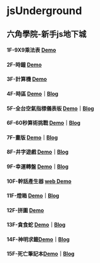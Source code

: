 # jsUnderground

## 六角學院-新手js地下城

#### 1F-9X9乘法表 <a href="https://you2245g.github.io/jsUnderground/LV1-9X9/9X9.html">Demo</a>

#### 2F-時鐘 <a href="https://you2245g.github.io/jsUnderground/LV2-clock/clock.html">Demo</a>

#### 3F-計算機 <a href="https://you2245g.github.io/jsUnderground/LV3-calculator/calculator.html">Demo</a>

#### 4F-時區 <a href="https://you2245g.github.io/jsUnderground/LV4-World Time/worldTime.html">Demo</a>｜<a href="https://medium.com/悠遊魚世的自動化筆記/js地下城-利用原生js製作時區時鐘-7c3c1e424241">Blog</a>

#### 5F-全台空氣指標儀表板 <a href="https://you2245g.github.io/jsUnderground/LV5-evAir/evAir.html">Demo</a>｜<a href="https://medium.com/悠遊魚世的自動化筆記/js地下城ー全台空氣品質儀表板-70080ed7bf15">Blog</a>

#### 6F-60秒算術挑戰 <a href="https://you2245g.github.io/jsUnderground/LV6-CalcGame/Calc.html">Demo</a>｜<a href="https://medium.com/悠遊魚世的自動化筆記/js地下城ー60秒算術挑戰-fa06b96c7b15">Blog</a>

#### 7F-畫版 <a href="https://you2245g.github.io/jsUnderground/LV7-Canvas/Canvas.html">Demo</a>｜<a href="https://medium.com/悠遊魚世的自動化筆記/js地下城ーcanvas畫版-23dd225e415b">Blog</a>

#### 8F-井字遊戲 <a href="https://you2245g.github.io/jsUnderground/LV8-OXgame/OXgame.html">Demo</a>｜<a href="https://medium.com/悠遊魚世的自動化筆記/js地下城ー井字遊戲-835bccd8daa2">Blog</a>

#### 9F-幸運轉盤 <a href="https://you2245g.github.io/jsUnderground/LV9-LuckyWheel(vue)/luckywheel.html">Demo</a>｜<a href="https://medium.com/悠遊魚世的自動化筆記/js地下城ー幸運轉盤-1d2879002a4d">Blog</a>

#### 10F-幹話產生器 <a href="https://you2245g.github.io/jsUnderground/LV10-RubbishGenerator(web)/newtab.html">web Demo</a>

#### 11F-燈箱 <a href="https://you2245g.github.io/jsUnderground/LV11-Slideshow/slideShow.html">Demo</a>｜<a href="https://medium.com/悠遊魚世的自動化筆記/js地下城ー燈箱-ecb7573f94f8">Blog</a>

#### 12F-拼圖 <a href="https://you2245g.github.io/jsUnderground/LV12-Puzzle/puzzle.html">Demo</a>

#### 13F-貪食蛇 <a href="https://you2245g.github.io/jsUnderground/LV13-snake/snake.html">Demo</a>｜<a href="https://medium.com/悠遊魚世的自動化筆記/js地下城ー貪食蛇-44ffdb86934d">Blog</a>

#### 14F-神明求籤<a href="https://you2245g.github.io/jsUnderground/LV14-Draw/draw.html">Demo</a>｜<a href="https://medium.com/悠遊魚世的自動化筆記/js地下城ー神明求籤-a3ed64390869">Blog</a>

#### 15F-死亡筆記本<a href="https://you2245g.github.io/jsUnderground/LV15-DisintegrationNote/DisintegrationNote.html">Demo</a>｜<a href="https://medium.com/悠遊魚世的自動化筆記/js地下城ー死亡筆記本-309e7a57882c">Blog</a>
